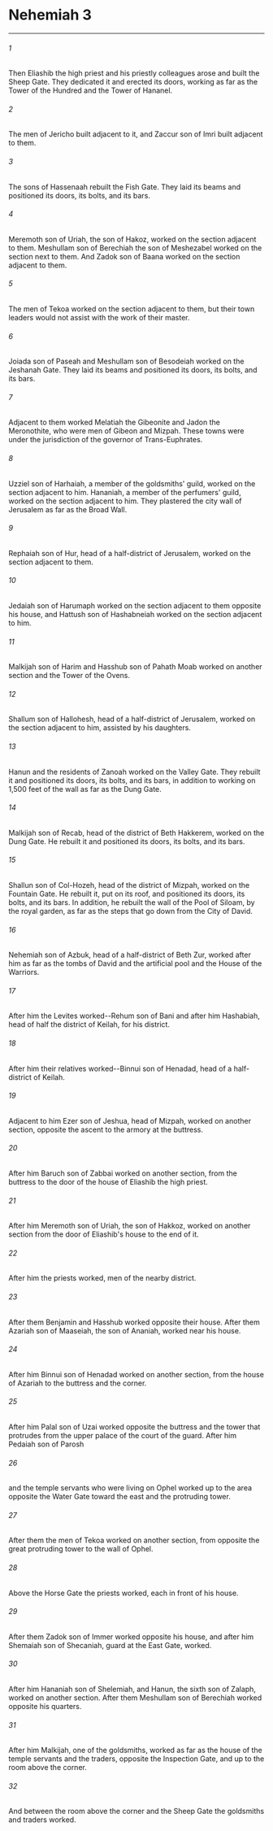 # Nehemiah 3
***



###### 1 
Then Eliashib the high priest and his priestly colleagues arose and built the Sheep Gate. They dedicated it and erected its doors, working as far as the Tower of the Hundred and the Tower of Hananel. 

###### 2 
The men of Jericho built adjacent to it, and Zaccur son of Imri built adjacent to them. 

###### 3 
The sons of Hassenaah rebuilt the Fish Gate. They laid its beams and positioned its doors, its bolts, and its bars. 

###### 4 
Meremoth son of Uriah, the son of Hakoz, worked on the section adjacent to them. Meshullam son of Berechiah the son of Meshezabel worked on the section next to them. And Zadok son of Baana worked on the section adjacent to them. 

###### 5 
The men of Tekoa worked on the section adjacent to them, but their town leaders would not assist with the work of their master. 

###### 6 
Joiada son of Paseah and Meshullam son of Besodeiah worked on the Jeshanah Gate. They laid its beams and positioned its doors, its bolts, and its bars. 

###### 7 
Adjacent to them worked Melatiah the Gibeonite and Jadon the Meronothite, who were men of Gibeon and Mizpah. These towns were under the jurisdiction of the governor of Trans-Euphrates. 

###### 8 
Uzziel son of Harhaiah, a member of the goldsmiths' guild, worked on the section adjacent to him. Hananiah, a member of the perfumers' guild, worked on the section adjacent to him. They plastered the city wall of Jerusalem as far as the Broad Wall. 

###### 9 
Rephaiah son of Hur, head of a half-district of Jerusalem, worked on the section adjacent to them. 

###### 10 
Jedaiah son of Harumaph worked on the section adjacent to them opposite his house, and Hattush son of Hashabneiah worked on the section adjacent to him. 

###### 11 
Malkijah son of Harim and Hasshub son of Pahath Moab worked on another section and the Tower of the Ovens. 

###### 12 
Shallum son of Hallohesh, head of a half-district of Jerusalem, worked on the section adjacent to him, assisted by his daughters. 

###### 13 
Hanun and the residents of Zanoah worked on the Valley Gate. They rebuilt it and positioned its doors, its bolts, and its bars, in addition to working on 1,500 feet of the wall as far as the Dung Gate. 

###### 14 
Malkijah son of Recab, head of the district of Beth Hakkerem, worked on the Dung Gate. He rebuilt it and positioned its doors, its bolts, and its bars. 

###### 15 
Shallun son of Col-Hozeh, head of the district of Mizpah, worked on the Fountain Gate. He rebuilt it, put on its roof, and positioned its doors, its bolts, and its bars. In addition, he rebuilt the wall of the Pool of Siloam, by the royal garden, as far as the steps that go down from the City of David. 

###### 16 
Nehemiah son of Azbuk, head of a half-district of Beth Zur, worked after him as far as the tombs of David and the artificial pool and the House of the Warriors. 

###### 17 
After him the Levites worked--Rehum son of Bani and after him Hashabiah, head of half the district of Keilah, for his district. 

###### 18 
After him their relatives worked--Binnui son of Henadad, head of a half-district of Keilah. 

###### 19 
Adjacent to him Ezer son of Jeshua, head of Mizpah, worked on another section, opposite the ascent to the armory at the buttress. 

###### 20 
After him Baruch son of Zabbai worked on another section, from the buttress to the door of the house of Eliashib the high priest. 

###### 21 
After him Meremoth son of Uriah, the son of Hakkoz, worked on another section from the door of Eliashib's house to the end of it. 

###### 22 
After him the priests worked, men of the nearby district. 

###### 23 
After them Benjamin and Hasshub worked opposite their house. After them Azariah son of Maaseiah, the son of Ananiah, worked near his house. 

###### 24 
After him Binnui son of Henadad worked on another section, from the house of Azariah to the buttress and the corner. 

###### 25 
After him Palal son of Uzai worked opposite the buttress and the tower that protrudes from the upper palace of the court of the guard. After him Pedaiah son of Parosh 

###### 26 
and the temple servants who were living on Ophel worked up to the area opposite the Water Gate toward the east and the protruding tower. 

###### 27 
After them the men of Tekoa worked on another section, from opposite the great protruding tower to the wall of Ophel. 

###### 28 
Above the Horse Gate the priests worked, each in front of his house. 

###### 29 
After them Zadok son of Immer worked opposite his house, and after him Shemaiah son of Shecaniah, guard at the East Gate, worked. 

###### 30 
After him Hananiah son of Shelemiah, and Hanun, the sixth son of Zalaph, worked on another section. After them Meshullam son of Berechiah worked opposite his quarters. 

###### 31 
After him Malkijah, one of the goldsmiths, worked as far as the house of the temple servants and the traders, opposite the Inspection Gate, and up to the room above the corner. 

###### 32 
And between the room above the corner and the Sheep Gate the goldsmiths and traders worked.
